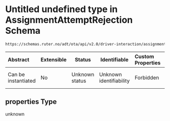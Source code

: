 # Untitled undefined type in AssignmentAttemptRejection Schema

```txt
https://schemas.ruter.no/adt/ota/api/v2.0/driver-interaction/assignment-attempt-rejection.json#/properties
```




| Abstract            | Extensible | Status         | Identifiable            | Custom Properties | Additional Properties | Access Restrictions | Defined In                                                                                                                      |
| :------------------ | ---------- | -------------- | ----------------------- | :---------------- | --------------------- | ------------------- | ------------------------------------------------------------------------------------------------------------------------------- |
| Can be instantiated | No         | Unknown status | Unknown identifiability | Forbidden         | Allowed               | none                | [assignment-attempt-rejection.json\*](../../schema/driver-interaction/assignment-attempt-rejection.json "open original schema") |

## properties Type

unknown

